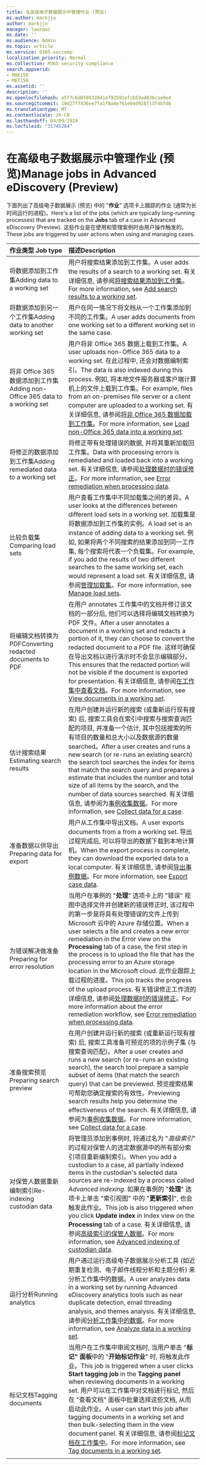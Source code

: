 ```yaml
---
title: 在高级电子数据展示中管理作业 (预览)
ms.author: markjjo
author: markjjo
manager: laurawi
ms.date: ''
ms.audience: Admin
ms.topic: article
ms.service: O365-seccomp
localization_priority: Normal
ms.collection: M365-security-compliance
search.appverid:
- MOE150
- MET150
ms.assetid: ''
description: ''
ms.openlocfilehash: e5f7c6d0f0932041ef92591afcb59ad836cae0e4
ms.sourcegitcommit: 19d27ff836ee7fa1f8a4e761e04d928f13f4bfd8
ms.translationtype: MT
ms.contentlocale: zh-CN
ms.lasthandoff: 04/09/2019
ms.locfileid: "31745284"
---
```

# <a name="manage-jobs-in-advanced-ediscovery-preview"></a><span data-ttu-id="13174-102">在高级电子数据展示中管理作业 (预览)</span><span class="sxs-lookup"><span data-stu-id="13174-102">Manage jobs in Advanced eDiscovery (Preview)</span></span>

<span data-ttu-id="13174-103">下面列出了高级电子数据展示 (预览) 中的 "**作业**" 选项卡上跟踪的作业 (通常为长时间运行的进程)。</span><span class="sxs-lookup"><span data-stu-id="13174-103">Here's a list of the jobs (which are typically long-running processes) that are tracked on the **Jobs** tab of a case in Advanced eDiscovery (Preview).</span></span> <span data-ttu-id="13174-104">这些作业是在使用和管理案例时由用户操作触发的。</span><span class="sxs-lookup"><span data-stu-id="13174-104">These jobs are triggered by user actions when using and managing cases.</span></span>

| <span data-ttu-id="13174-105">作业类型 </span><span class="sxs-lookup"><span data-stu-id="13174-105">Job type</span></span>           | <span data-ttu-id="13174-106">描述</span><span class="sxs-lookup"><span data-stu-id="13174-106">Description</span></span>     |
| :----------------- | :----------     |
|<span data-ttu-id="13174-107">将数据添加到工作集</span><span class="sxs-lookup"><span data-stu-id="13174-107">Adding data to a working set</span></span> | <span data-ttu-id="13174-108">用户将搜索结果添加到工作集。</span><span class="sxs-lookup"><span data-stu-id="13174-108">A user adds the results of a search to a working set.</span></span>  <span data-ttu-id="13174-109">有关详细信息, 请参阅[将搜索结果添加到工作集](add-data-to-working-set.md)。</span><span class="sxs-lookup"><span data-stu-id="13174-109">For more information, see [Add search results to a working set](add-data-to-working-set.md).</span></span> |
|<span data-ttu-id="13174-110">将数据添加到另一个工作集</span><span class="sxs-lookup"><span data-stu-id="13174-110">Adding data to another working set</span></span> | <span data-ttu-id="13174-111">用户在同一情况下将文档从一个工作集添加到不同的工作集。</span><span class="sxs-lookup"><span data-stu-id="13174-111">A user adds documents from one working set to a different working set in the same case.</span></span>|
|<span data-ttu-id="13174-112">将非 Office 365 数据添加到工作集</span><span class="sxs-lookup"><span data-stu-id="13174-112">Adding non-Office 365 data to a working set</span></span> | <span data-ttu-id="13174-113">用户将非 Office 365 数据上载到工作集。</span><span class="sxs-lookup"><span data-stu-id="13174-113">A user uploads non-Office 365 data to a working set.</span></span> <span data-ttu-id="13174-114">在此过程中, 还会对数据编制索引。</span><span class="sxs-lookup"><span data-stu-id="13174-114">The data is also indexed during this process.</span></span> <span data-ttu-id="13174-115">例如, 将本地文件服务器或客户端计算机上的文件上载到工作集。</span><span class="sxs-lookup"><span data-stu-id="13174-115">For example, files from an on-premises file server or a client computer are uploaded to a working set.</span></span> <span data-ttu-id="13174-116">有关详细信息, 请参阅[将非 Office 365 数据加载到工作集](load-non-office365-data.md)。</span><span class="sxs-lookup"><span data-stu-id="13174-116">For more information, see [Load non-Office 365 data into a working set](load-non-office365-data.md).</span></span>| 
|<span data-ttu-id="13174-117">将修正的数据添加到工作集</span><span class="sxs-lookup"><span data-stu-id="13174-117">Adding remediated data to a working set</span></span> | <span data-ttu-id="13174-118">将修正带有处理错误的数据, 并将其重新加载回工作集。</span><span class="sxs-lookup"><span data-stu-id="13174-118">Data with processing errors is remediated and loaded back into a working set.</span></span> <span data-ttu-id="13174-119">有关详细信息, 请参阅[处理数据时的错误修正](error-remediation.md)。</span><span class="sxs-lookup"><span data-stu-id="13174-119">For more information, see [Error remediation when processing data](error-remediation.md).</span></span> | 
|<span data-ttu-id="13174-120">比较负载集</span><span class="sxs-lookup"><span data-stu-id="13174-120">Comparing load sets</span></span> | <span data-ttu-id="13174-121">用户查看工作集中不同加载集之间的差异。</span><span class="sxs-lookup"><span data-stu-id="13174-121">A user looks at the differences between different load sets in a working set.</span></span> <span data-ttu-id="13174-122">加载集是将数据添加到工作集的实例。</span><span class="sxs-lookup"><span data-stu-id="13174-122">A load set is an instance of adding data to a working set.</span></span> <span data-ttu-id="13174-123">例如, 如果将两个不同搜索的结果添加到同一工作集, 每个搜索将代表一个负载集。</span><span class="sxs-lookup"><span data-stu-id="13174-123">For example, if you add the results of two different searches to the same working set, each would represent a load set.</span></span> <span data-ttu-id="13174-124">有关详细信息, 请参阅[管理加载集](manage-load-sets.md)。</span><span class="sxs-lookup"><span data-stu-id="13174-124">For more information, see [Manage load sets](manage-load-sets.md).</span></span> |
|<span data-ttu-id="13174-125">将编辑文档转换为 PDF</span><span class="sxs-lookup"><span data-stu-id="13174-125">Converting redacted documents to PDF</span></span>|<span data-ttu-id="13174-126">在用户 annotates 工作集中的文档并修订该文档的一部分后, 他们可以选择将编辑文档转换为 PDF 文件。</span><span class="sxs-lookup"><span data-stu-id="13174-126">After a user annotates a document in a working set and redacts a portion of it, they can choose to convert the redacted document to a PDF file.</span></span> <span data-ttu-id="13174-127">这样可确保在导出文档以进行演示时不会显示编辑部分。</span><span class="sxs-lookup"><span data-stu-id="13174-127">This ensures that the redacted portion will not be visible if the document is exported for presentation.</span></span> <span data-ttu-id="13174-128">有关详细信息, 请参阅[在工作集中查看文档](annotating-and-redacting-documents.md)。</span><span class="sxs-lookup"><span data-stu-id="13174-128">For more information, see [View documents in a working set](annotating-and-redacting-documents.md).</span></span> |
|<span data-ttu-id="13174-129">估计搜索结果</span><span class="sxs-lookup"><span data-stu-id="13174-129">Estimating search results</span></span> | <span data-ttu-id="13174-130">在用户创建并运行新的搜索 (或重新运行现有搜索) 后, 搜索工具会在索引中搜索与搜索查询匹配的项目, 并准备一个估计, 其中包括搜索的所有项目的数量和总大小以及数据源的数量 searched。</span><span class="sxs-lookup"><span data-stu-id="13174-130">After a user creates and runs a new search (or re-runs an existing search) the search tool searches the index for items that match the search query and prepares a estimate that includes the number and total size of all items by the search, and the number of data sources searched.</span></span>  <span data-ttu-id="13174-131">有关详细信息, 请参阅为[事例收集数据](collecting-data-for-ediscovery.md)。</span><span class="sxs-lookup"><span data-stu-id="13174-131">For more information, see [Collect data for a case](collecting-data-for-ediscovery.md).</span></span> | 
|<span data-ttu-id="13174-132">准备数据以供导出</span><span class="sxs-lookup"><span data-stu-id="13174-132">Preparing data for export</span></span> | <span data-ttu-id="13174-133">用户从工作集中导出文档。</span><span class="sxs-lookup"><span data-stu-id="13174-133">A user exports documents from a from a working set.</span></span> <span data-ttu-id="13174-134">导出过程完成后, 可以将导出的数据下载到本地计算机。</span><span class="sxs-lookup"><span data-stu-id="13174-134">When the export process is complete, they can download the exported data to a local computer.</span></span> <span data-ttu-id="13174-135">有关详细信息, 请参阅[导出事例数据](exporting-data-ediscover20.md)。</span><span class="sxs-lookup"><span data-stu-id="13174-135">For more information, see [Export case data](exporting-data-ediscover20.md).</span></span> | 
|<span data-ttu-id="13174-136">为错误解决做准备</span><span class="sxs-lookup"><span data-stu-id="13174-136">Preparing for error resolution</span></span> |<span data-ttu-id="13174-137">当用户在事例的 "**处理**" 选项卡上的 "错误" 视图中选择文件并创建新的错误修正时, 该过程中的第一步是将具有处理错误的文件上传到 Microsoft 云中的 Azure 存储位置。</span><span class="sxs-lookup"><span data-stu-id="13174-137">When a user selects a file and creates a new error remediation in the Error view on the **Processing** tab of a case, the first step in the process is to upload the file that has the processing error to an Azure storage location in the Microsoft cloud.</span></span> <span data-ttu-id="13174-138">此作业跟踪上载过程的进度。</span><span class="sxs-lookup"><span data-stu-id="13174-138">This job tracks the progress of the upload process.</span></span> <span data-ttu-id="13174-139">有关错误修正工作流的详细信息, 请参阅[处理数据时的错误修正](error-remediation.md)。</span><span class="sxs-lookup"><span data-stu-id="13174-139">For more information about the error remediation workflow, see [Error remediation when processing data](error-remediation.md).</span></span> | 
|<span data-ttu-id="13174-140">准备搜索预览</span><span class="sxs-lookup"><span data-stu-id="13174-140">Preparing search preview</span></span> | <span data-ttu-id="13174-141">在用户创建并运行新的搜索 (或重新运行现有搜索) 后, 搜索工具准备可预览的项的示例子集 (与搜索查询匹配)。</span><span class="sxs-lookup"><span data-stu-id="13174-141">After a  user creates and runs a new search (or re-runs an existing search), the search tool prepare a sample subset of items (that match the search query) that can be previewed.</span></span> <span data-ttu-id="13174-142">预览搜索结果可帮助您确定搜索的有效性。</span><span class="sxs-lookup"><span data-stu-id="13174-142">Previewing search results help you determine the effectiveness of the search.</span></span>  <span data-ttu-id="13174-143">有关详细信息, 请参阅为[事例收集数据](collecting-data-for-ediscovery.md#view-search-results-and-statistics)。</span><span class="sxs-lookup"><span data-stu-id="13174-143">For more information, see [Collect data for a case](collecting-data-for-ediscovery.md#view-search-results-and-statistics).</span></span> | 
|<span data-ttu-id="13174-144">对保管人数据重新编制索引</span><span class="sxs-lookup"><span data-stu-id="13174-144">Re-indexing custodian data</span></span> | <span data-ttu-id="13174-145">将管理员添加到事例时, 将通过名为 "*高级索引*" 的过程对保管人的选定数据源中的所有部分索引项目重新编制索引。</span><span class="sxs-lookup"><span data-stu-id="13174-145">When you add a custodian to a case, all partially indexed items in the custodian's selected data sources are re-indexed by a process called *Advanced indexing*.</span></span> <span data-ttu-id="13174-146">如果在事例的 "**处理**" 选项卡上单击 "索引视图" 中的 "**更新索引**", 也会触发此作业。</span><span class="sxs-lookup"><span data-stu-id="13174-146">This job is also triggered when you click **Update index** in Index view on the **Processing** tab of a case.</span></span> <span data-ttu-id="13174-147">有关详细信息, 请参阅[高级索引的保管人数据](indexing-custodian-data.md)。</span><span class="sxs-lookup"><span data-stu-id="13174-147">For more information, see [Advanced indexing of custodian data](indexing-custodian-data.md).</span></span>
|<span data-ttu-id="13174-148">运行分析</span><span class="sxs-lookup"><span data-stu-id="13174-148">Running analytics</span></span> | <span data-ttu-id="13174-149">用户通过运行高级电子数据展示分析工具 (如近期重复检测、电子邮件线程分析和主题分析) 来分析工作集中的数据。</span><span class="sxs-lookup"><span data-stu-id="13174-149">A user analyzes data in a working set by running Advanced eDiscovery analytics tools such as near duplicate detection, email threading analysis, and themes analysis.</span></span> <span data-ttu-id="13174-150">有关详细信息, 请参阅[分析工作集中的数据](analyzing-data-in-working-set.md)。</span><span class="sxs-lookup"><span data-stu-id="13174-150">For more information, see [Analyze data in a working set](analyzing-data-in-working-set.md).</span></span> | 
|<span data-ttu-id="13174-151">标记文档</span><span class="sxs-lookup"><span data-stu-id="13174-151">Tagging documents</span></span> | <span data-ttu-id="13174-152">当用户在工作集中审阅文档时, 当用户单击 "**标记" 面板**中的 "**开始标记作业**" 时, 将触发此作业。</span><span class="sxs-lookup"><span data-stu-id="13174-152">This job is triggered when a user clicks **Start tagging job** in the **Tagging panel** when reviewing documents in a working set.</span></span> <span data-ttu-id="13174-153">用户可以在工作集中对文档进行标记, 然后在 "查看文档" 面板中批量选择这些文档, 从而启动此作业。</span><span class="sxs-lookup"><span data-stu-id="13174-153">A user can start this job after tagging documents in a working set and then bulk-selecting them in the view document panel.</span></span> <span data-ttu-id="13174-154">有关详细信息, 请参阅[标记文档在工作集中](tagging-documents.md)。</span><span class="sxs-lookup"><span data-stu-id="13174-154">For more information, see [Tag documents in a working set](tagging-documents.md).</span></span> | 
|||
